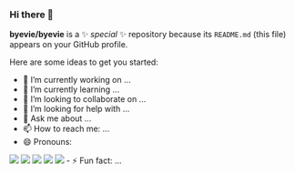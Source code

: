 ### Hi there 👋

**byevie/byevie** is a ✨ _special_ ✨ repository because its `README.md` (this file) appears on your GitHub profile.

Here are some ideas to get you started:

- 🔭 I’m currently working on ...
- 🌱 I’m currently learning ...
- 👯 I’m looking to collaborate on ...
- 🤔 I’m looking for help with ...
- 💬 Ask me about ...
- 📫 How to reach me: ...
- 😄 Pronouns: 
<img src="https://img.shields.io/badge/PhotoShop-white?style=for-the-badge&logo=Adobe Photoshop&logoColor=31A8FF"/>
<img src="https://img.shields.io/badge/Illustrator-white?style=for-the-badge&logo=Adobe Illustrator&logoColor=FF9A00"/>
<img src="https://img.shields.io/badge/HTML-white?style=for-the-badge&logo=HTML5&logoColor=E34F26"/>
<img src="https://img.shields.io/badge/CSS-white?style=for-the-badge&logo=CSS3&logoColor=1572B6"/>
<img src="https://img.shields.io/badge/JavaScript-white?style=for-the-badge&logo=JavaScript&logoColor=F7DF1E"/>
- ⚡ Fun fact: ...
